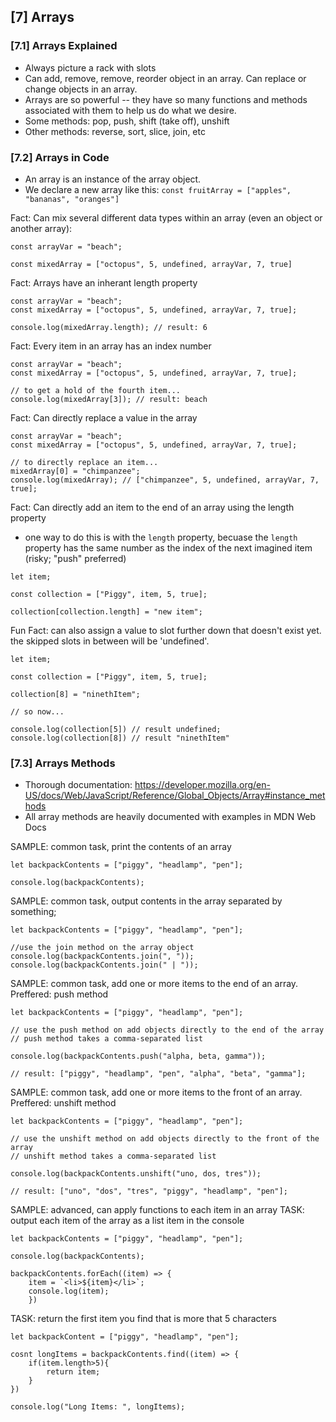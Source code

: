 ## [7] Arrays

### [7.1] Arrays Explained
* Always picture a rack with slots
* Can add, remove, remove, reorder object in an array. Can replace or change objects in an array.
* Arrays are so powerful -- they have so many functions and methods associated with them to help us do what we desire.
* Some methods: pop, push, shift (take off), unshift
* Other methods: reverse, sort, slice, join, etc

### [7.2] Arrays in Code
* An array is an instance of the array object.
* We declare a new array like this: `const fruitArray = ["apples", "bananas", "oranges"]`

Fact: Can mix several different data types within an array (even an object or another array):
```
const arrayVar = "beach";

const mixedArray = ["octopus", 5, undefined, arrayVar, 7, true]
```

Fact: Arrays have an inherant length property
```
const arrayVar = "beach";
const mixedArray = ["octopus", 5, undefined, arrayVar, 7, true];

console.log(mixedArray.length); // result: 6
```

Fact: Every item in an array has an index number
```
const arrayVar = "beach";
const mixedArray = ["octopus", 5, undefined, arrayVar, 7, true];

// to get a hold of the fourth item...
console.log(mixedArray[3]); // result: beach
```

Fact: Can directly replace a value in the array
```
const arrayVar = "beach";
const mixedArray = ["octopus", 5, undefined, arrayVar, 7, true];

// to directly replace an item...
mixedArray[0] = "chimpanzee";
console.log(mixedArray); // ["chimpanzee", 5, undefined, arrayVar, 7, true];
```

Fact: Can directly add an item to the end of an array using the length property
- one way to do this is with the `length` property, becuase the `length` property has the same number as the index of the next imagined item (risky; "push" preferred)
```
let item;

const collection = ["Piggy", item, 5, true];

collection[collection.length] = "new item";
```

Fun Fact: can also assign a value to slot further down that doesn't exist yet. the skipped slots in between will be 'undefined'.
```
let item;

const collection = ["Piggy", item, 5, true];

collection[8] = "ninethItem";

// so now...

console.log(collection[5]) // result undefined;
console.log(collection[8]) // result "ninethItem"
```

### [7.3] Arrays Methods
- Thorough documentation: https://developer.mozilla.org/en-US/docs/Web/JavaScript/Reference/Global_Objects/Array#instance_methods
- All array methods are heavily documented with examples in MDN Web Docs

SAMPLE: common task, print the contents of an array
```
let backpackContents = ["piggy", "headlamp", "pen"];

console.log(backpackContents);
```

SAMPLE: common task, output contents in the array separated by something;
```
let backpackContents = ["piggy", "headlamp", "pen"];

//use the join method on the array object
console.log(backpackContents.join(", "));
console.log(backpackContents.join(" | "));
```

SAMPLE: common task, add one or more items to the end of an array. Preffered: push method
```
let backpackContents = ["piggy", "headlamp", "pen"];

// use the push method on add objects directly to the end of the array
// push method takes a comma-separated list

console.log(backpackContents.push("alpha, beta, gamma"));

// result: ["piggy", "headlamp", "pen", "alpha", "beta", "gamma"];
```

SAMPLE: common task, add one or more items to the front of an array. Preffered: unshift method
```
let backpackContents = ["piggy", "headlamp", "pen"];

// use the unshift method on add objects directly to the front of the array
// unshift method takes a comma-separated list

console.log(backpackContents.unshift("uno, dos, tres"));

// result: ["uno", "dos", "tres", "piggy", "headlamp", "pen"];
```

SAMPLE: advanced, can apply functions to each item in an array
TASK: output each item of the array as a list item in the console

```
let backpackContents = ["piggy", "headlamp", "pen"];

console.log(backpackContents);

backpackContents.forEach((item) => { 
    item = `<li>${item}</li>`;
    console.log(item);
    })

```

TASK: return the first item you find that is more that 5 characters 

```
let backpackContent = ["piggy", "headlamp", "pen"];

cosnt longItems = backpackContents.find((item) => {
    if(item.length>5){
        return item;
    }
})

console.log("Long Items: ", longItems);
```


